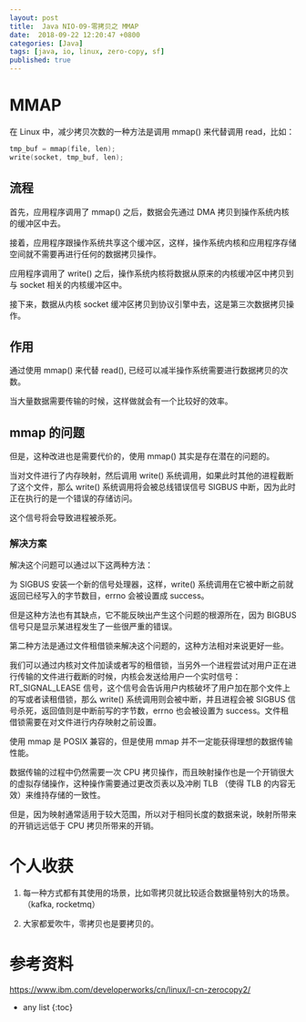 ```yaml
---
layout: post
title:  Java NIO-09-零拷贝之 MMAP
date:  2018-09-22 12:20:47 +0800
categories: [Java]
tags: [java, io, linux, zero-copy, sf]
published: true
---
```


# MMAP

在 Linux 中，减少拷贝次数的一种方法是调用 mmap() 来代替调用 read，比如：

```c
tmp_buf = mmap(file, len); 
write(socket, tmp_buf, len);
```

## 流程

首先，应用程序调用了 mmap() 之后，数据会先通过 DMA 拷贝到操作系统内核的缓冲区中去。

接着，应用程序跟操作系统共享这个缓冲区，这样，操作系统内核和应用程序存储空间就不需要再进行任何的数据拷贝操作。

应用程序调用了 write() 之后，操作系统内核将数据从原来的内核缓冲区中拷贝到与 socket 相关的内核缓冲区中。

接下来，数据从内核 socket 缓冲区拷贝到协议引擎中去，这是第三次数据拷贝操作。

## 作用

通过使用 mmap() 来代替 read(), 已经可以减半操作系统需要进行数据拷贝的次数。

当大量数据需要传输的时候，这样做就会有一个比较好的效率。


## mmap 的问题

但是，这种改进也是需要代价的，使用 mmap() 其实是存在潜在的问题的。

当对文件进行了内存映射，然后调用 write() 系统调用，如果此时其他的进程截断了这个文件，那么 write() 系统调用将会被总线错误信号 SIGBUS 中断，因为此时正在执行的是一个错误的存储访问。


这个信号将会导致进程被杀死。

### 解决方案

解决这个问题可以通过以下这两种方法：

为 SIGBUS 安装一个新的信号处理器，这样，write() 系统调用在它被中断之前就返回已经写入的字节数目，errno 会被设置成 success。

但是这种方法也有其缺点，它不能反映出产生这个问题的根源所在，因为 BIGBUS 信号只是显示某进程发生了一些很严重的错误。

第二种方法是通过文件租借锁来解决这个问题的，这种方法相对来说更好一些。

我们可以通过内核对文件加读或者写的租借锁，当另外一个进程尝试对用户正在进行传输的文件进行截断的时候，内核会发送给用户一个实时信号：RT_SIGNAL_LEASE 信号，这个信号会告诉用户内核破坏了用户加在那个文件上的写或者读租借锁，那么 write() 系统调用则会被中断，并且进程会被 SIGBUS 信号杀死，返回值则是中断前写的字节数，errno 也会被设置为 success。文件租借锁需要在对文件进行内存映射之前设置。

使用 mmap 是 POSIX 兼容的，但是使用 mmap 并不一定能获得理想的数据传输性能。

数据传输的过程中仍然需要一次 CPU 拷贝操作，而且映射操作也是一个开销很大的虚拟存储操作，这种操作需要通过更改页表以及冲刷 TLB （使得 TLB 的内容无效）来维持存储的一致性。

但是，因为映射通常适用于较大范围，所以对于相同长度的数据来说，映射所带来的开销远远低于 CPU 拷贝所带来的开销。

# 个人收获

1. 每一种方式都有其使用的场景，比如零拷贝就比较适合数据量特别大的场景。（kafka, rocketmq）

2. 大家都爱吹牛，零拷贝也是要拷贝的。

# 参考资料

https://www.ibm.com/developerworks/cn/linux/l-cn-zerocopy2/

* any list
{:toc}